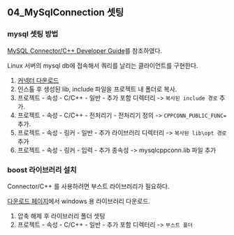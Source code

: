 ## 04_MySqlConnection 셋팅

### mysql 셋팅 방법

[MySQL Connector/C++ Developer Guide](https://dev.mysql.com/doc/connector-cpp/en/preface.html)를 참조하였다.

Linux 서버의 mysql db에 접속해서 쿼리를 날리는 클라이언트를 구현한다.

1. [커넥터 다운로드](https://dev.mysql.com/downloads/connector/cpp)
2. 인스톨 후 생성된 lib, include 파일을 프로젝트 내 폴더로 복사.
3. 프로젝트 - 속성 - C/C++ - 일반 - 추가 포함 디렉터리 -> `복사된 include 경로` 추가.
4. 프로젝트 - 속성 - C/C++ - 전처리기 - 전처리기 정의 -> `CPPCONN_PUBLIC_FUNC=` 추가.
5. 프로젝트 - 속성 - 링커 - 일반 - 추가 라이브러리 디렉터리 -> `복사된 lib\opt 경로` 추가
6. 프로젝트 - 속성 - 링커 - 입력 - 추가 종속성 -> mysqlcppconn.lib 파일 추가

### boost 라이브러리 설치
Connector/C++ 를 사용하려면 부스트 라이브러리가 필요하다.

[다운로드 페이지](https://www.boost.org/users/download/)에서 windows 용 라이브러리 다운로드.

1. 압축 해제 후 라이브러리 폴더 셋팅
2. 프로젝트 - 속성 - C/C++ - 일반 - 추가 포함 디렉터리 -> `부스트 폴더`
